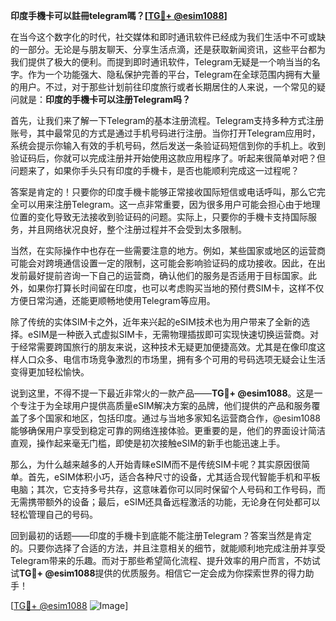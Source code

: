**印度手機卡可以註冊telegram嗎？[[TG💪+ @esim1088](https://t.me/s/esim1088)]**

在当今这个数字化的时代，社交媒体和即时通讯软件已经成为我们生活中不可或缺的一部分。无论是与朋友聊天、分享生活点滴，还是获取新闻资讯，这些平台都为我们提供了极大的便利。而提到即时通讯软件，Telegram无疑是一个响当当的名字。作为一个功能强大、隐私保护完善的平台，Telegram在全球范围内拥有大量的用户。不过，对于那些计划前往印度旅行或者长期居住的人来说，一个常见的疑问就是：**印度的手機卡可以注册Telegram吗？**

首先，让我们来了解一下Telegram的基本注册流程。Telegram支持多种方式注册账号，其中最常见的方式是通过手机号码进行注册。当你打开Telegram应用时，系统会提示你输入有效的手机号码，然后发送一条验证码短信到你的手机上。收到验证码后，你就可以完成注册并开始使用这款应用程序了。听起来很简单对吧？但问题来了，如果你手头只有印度的手機卡，是否也能顺利完成这一过程呢？

答案是肯定的！只要你的印度手機卡能够正常接收国际短信或电话呼叫，那么它完全可以用来注册Telegram。这一点非常重要，因为很多用户可能会担心由于地理位置的变化导致无法接收到验证码的问题。实际上，只要你的手機卡支持国际服务，并且网络状况良好，整个注册过程并不会受到太多限制。

当然，在实际操作中也存在一些需要注意的地方。例如，某些国家或地区的运营商可能会对跨境通信设置一定的限制，这可能会影响验证码的成功接收。因此，在出发前最好提前咨询一下自己的运营商，确认他们的服务是否适用于目标国家。此外，如果你打算长时间留在印度，也可以考虑购买当地的预付费SIM卡，这样不仅方便日常沟通，还能更顺畅地使用Telegram等应用。

除了传统的实体SIM卡之外，近年来兴起的eSIM技术也为用户带来了全新的选择。eSIM是一种嵌入式虚拟SIM卡，无需物理插拔即可实现快速切换运营商。对于经常需要跨国旅行的朋友来说，这种技术无疑更加便捷高效。尤其是在像印度这样人口众多、电信市场竞争激烈的市场里，拥有多个可用的号码选项无疑会让生活变得更加轻松愉快。

说到这里，不得不提一下最近非常火的一款产品——**TG💪+ @esim1088**。这是一个专注于为全球用户提供高质量eSIM解决方案的品牌，他们提供的产品和服务覆盖了多个国家和地区，包括印度。通过与当地多家知名运营商合作，@esim1088能够确保用户享受到稳定可靠的网络连接体验。更重要的是，他们的界面设计简洁直观，操作起来毫无门槛，即使是初次接触eSIM的新手也能迅速上手。

那么，为什么越来越多的人开始青睐eSIM而不是传统SIM卡呢？其实原因很简单。首先，eSIM体积小巧，适合各种尺寸的设备，尤其适合现代智能手机和平板电脑；其次，它支持多号共存，这意味着你可以同时保留个人号码和工作号码，而无需携带额外的设备；最后，eSIM还具备远程激活的功能，无论身在何处都可以轻松管理自己的号码。

回到最初的话题——印度的手機卡到底能不能注册Telegram？答案当然是肯定的。只要你选择了合适的方法，并且注意相关的细节，就能顺利地完成注册并享受Telegram带来的乐趣。而对于那些希望简化流程、提升效率的用户而言，不妨试试**TG💪+ @esim1088**提供的优质服务。相信它一定会成为你探索世界的得力助手！

[[TG💪+ @esim1088](https://t.me/s/esim1088) ![Image](https://i.postimg.cc/4NQfJmqS/Snipaste-2025-05-13-00-14-12.png)]